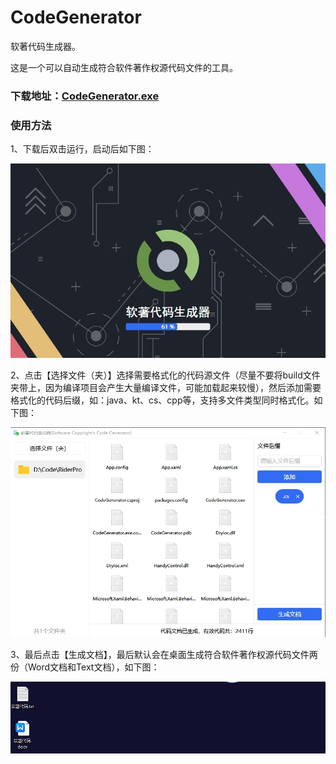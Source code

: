 # CodeGenerator
软著代码生成器。

这是一个可以自动生成符合软件著作权源代码文件的工具。

### 下载地址：[CodeGenerator.exe](Example/CodeGenerator.zip)

### 使用方法
1、下载后双击运行，启动后如下图：

![微信截图_20231015011510.png](Example/微信截图_20231015011510.png)

2、点击【选择文件（夹）】选择需要格式化的代码源文件（尽量不要将build文件夹带上，因为编译项目会产生大量编译文件，可能加载起来较慢），然后添加需要格式化的代码后缀，如：java、kt、cs、cpp等，支持多文件类型同时格式化。如下图：

![微信截图_20231015011950.png](Example/微信截图_20231015011950.png)

3、最后点击【生成文档】，最后默认会在桌面生成符合软件著作权源代码文件两份（Word文档和Text文档），如下图：

![微信截图_20230830213735.png](Example/微信截图_20230830213735.png)
